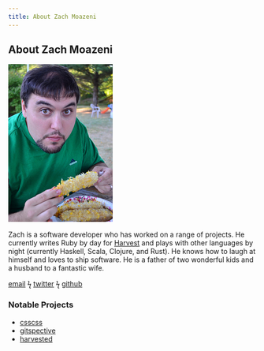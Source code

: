 ```yaml
---
title: About Zach Moazeni
---
```


## About Zach Moazeni ##

<span id="profilepic">![](/uploads/me.jpg)</span>

Zach is a software developer who has worked on a range of projects. He currently writes Ruby by day for [Harvest](https://www.getharvest.com/) and plays with other languages by night (currently Haskell, Scala, Clojure, and Rust). He knows how to laugh at himself and loves to ship software. He is a father of two wonderful kids and a husband to a fantastic wife.

[email](mailto:zach.moazeni@gmail.com) ϟ [twitter](https://twitter.com/zmoazeni) ϟ [github](https://github.com/zmoazeni)

### Notable Projects ###

* [csscss](http://zmoazeni.github.io/csscss/)
* [gitspective](http://zmoazeni.github.io/gitspective/)
* [harvested](http://zmoazeni.github.io/harvested/)
